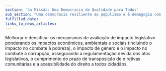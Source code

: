 ```yaml
---
section: '4a Missão: Uma Democracia de Qualidade para Todos'
sub_section: "Uma democracia resiliente ao populismo e à demagogia com mais participação, mais transparência e mais proximidade"
fulfilled_date:
links_to_news_articles:
---
```


Melhorar e densificar os mecanismos de avaliação de impacto legislativo ponderando os impactos económicos, ambientais e sociais (incluindo o impacto no combate à pobreza), o impacto de género e o impacto no combate à corrupção, assegurando a regulamentação devida dos atos legislativos, o cumprimento do prazo de transposição de diretivas comunitárias e a acessibilidade do direito a todos cidadãos.